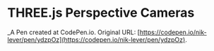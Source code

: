 # THREE.js Perspective Cameras
 _A Pen created at CodePen.io. Original URL: [https://codepen.io/nik-lever/pen/ydzpOz](https://codepen.io/nik-lever/pen/ydzpOz).

 